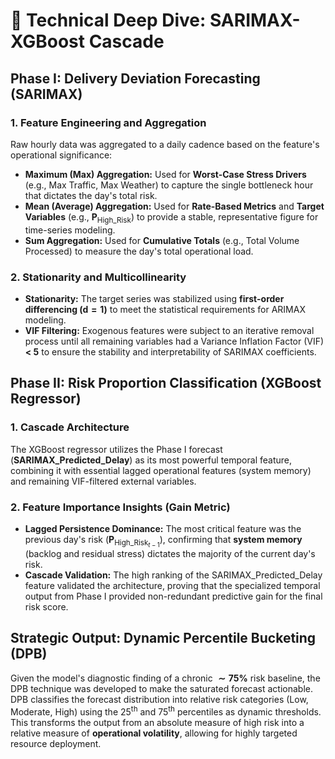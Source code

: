 # 🔬 Technical Deep Dive: SARIMAX-XGBoost Cascade

## Phase I: Delivery Deviation Forecasting (SARIMAX)

### 1. Feature Engineering and Aggregation

Raw hourly data was aggregated to a daily cadence based on the feature's operational significance:

* **Maximum (Max) Aggregation:** Used for **Worst-Case Stress Drivers** (e.g., Max Traffic, Max Weather) to capture the single bottleneck hour that dictates the day's total risk.
* **Mean (Average) Aggregation:** Used for **Rate-Based Metrics** and **Target Variables** (e.g., $\mathbf{P}_{\text{High\_Risk}}$) to provide a stable, representative figure for time-series modeling.
* **Sum Aggregation:** Used for **Cumulative Totals** (e.g., Total Volume Processed) to measure the day's total operational load.

### 2. Stationarity and Multicollinearity

* **Stationarity:** The target series was stabilized using **first-order differencing ($\mathbf{d=1}$)** to meet the statistical requirements for $\text{ARIMAX}$ modeling.
* **VIF Filtering:** Exogenous features were subject to an iterative removal process until all remaining variables had a Variance Inflation Factor ($\text{VIF}$) **< 5** to ensure the stability and interpretability of $\text{SARIMAX}$ coefficients.

## Phase II: Risk Proportion Classification (XGBoost Regressor)

### 1. Cascade Architecture

The $\text{XGBoost}$ regressor utilizes the Phase I forecast (**$\mathbf{\text{SARIMAX\_Predicted\_Delay}}$**) as its most powerful temporal feature, combining it with essential lagged operational features (system memory) and remaining VIF-filtered external variables.

### 2. Feature Importance Insights (Gain Metric)

* **Lagged Persistence Dominance:** The most critical feature was the previous day's risk ($\mathbf{P}_{\text{High\_Risk}_{t-1}}$), confirming that **system memory** (backlog and residual stress) dictates the majority of the current day's risk.
* **Cascade Validation:** The high ranking of the $\mathbf{\text{SARIMAX\_Predicted\_Delay}}$ feature validated the architecture, proving that the specialized temporal output from Phase I provided non-redundant predictive gain for the final risk score.

## Strategic Output: Dynamic Percentile Bucketing (DPB)

Given the model's diagnostic finding of a chronic $\mathbf{\sim 75\%}$ risk baseline, the DPB technique was developed to make the saturated forecast actionable. DPB classifies the forecast distribution into relative risk categories (Low, Moderate, High) using the $25^{\text{th}}$ and $75^{\text{th}}$ percentiles as dynamic thresholds. This transforms the output from an absolute measure of high risk into a relative measure of **operational volatility**, allowing for highly targeted resource deployment.

